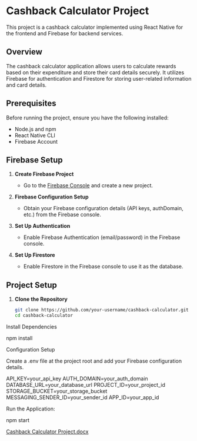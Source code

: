 # Cashback Calculator Project

This project is a cashback calculator implemented using React Native for the frontend and Firebase for backend services.

## Overview

The cashback calculator application allows users to calculate rewards based on their expenditure and store their card details securely. It utilizes Firebase for authentication and Firestore for storing user-related information and card details.

## Prerequisites

Before running the project, ensure you have the following installed:
- Node.js and npm
- React Native CLI
- Firebase Account

## Firebase Setup

1. **Create Firebase Project**
   - Go to the [Firebase Console](https://console.firebase.google.com/) and create a new project.

2. **Firebase Configuration Setup**
   - Obtain your Firebase configuration details (API keys, authDomain, etc.) from the Firebase console.

3. **Set Up Authentication**
   - Enable Firebase Authentication (email/password) in the Firebase console.

4. **Set Up Firestore**
   - Enable Firestore in the Firebase console to use it as the database.

## Project Setup

1. **Clone the Repository**
   ```bash
   git clone https://github.com/your-username/cashback-calculator.git
   cd cashback-calculator

Install Dependencies

npm install

Configuration Setup

Create a .env file at the project root and add your Firebase configuration details.

API_KEY=your_api_key
AUTH_DOMAIN=your_auth_domain
DATABASE_URL=your_database_url
PROJECT_ID=your_project_id
STORAGE_BUCKET=your_storage_bucket
MESSAGING_SENDER_ID=your_sender_id
APP_ID=your_app_id

Run the Application: 

npm start




[Cashback Calculator Project.docx](https://github.com/Yakshita1802/Cashback-Calculator-Mobile-App/files/13968407/Cashback.Calculator.Project.docx)
